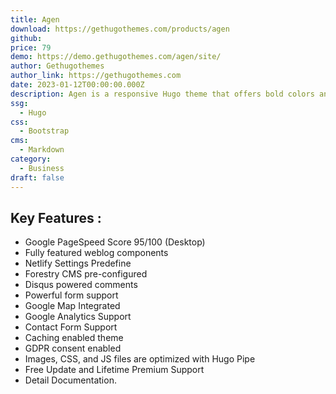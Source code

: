 ```yaml
---
title: Agen
download: https://gethugothemes.com/products/agen
github:
price: 79
demo: https://demo.gethugothemes.com/agen/site/
author: Gethugothemes
author_link: https://gethugothemes.com
date: 2023-01-12T00:00:00.000Z
description: Agen is a responsive Hugo theme that offers bold colors and spaces. This theme is ideal for online businesses, agencies, and enterprises.
ssg:
  - Hugo
css:
  - Bootstrap
cms:
  - Markdown
category:
  - Business
draft: false
---
```


## Key Features :

- Google PageSpeed Score 95/100 (Desktop)
- Fully featured weblog components
- Netlify Settings Predefine
- Forestry CMS pre-configured
- Disqus powered comments
- Powerful form support
- Google Map Integrated
- Google Analytics Support
- Contact Form Support
- Caching enabled theme
- GDPR consent enabled
- Images, CSS, and JS files are optimized with Hugo Pipe
- Free Update and Lifetime Premium Support
- Detail Documentation.
